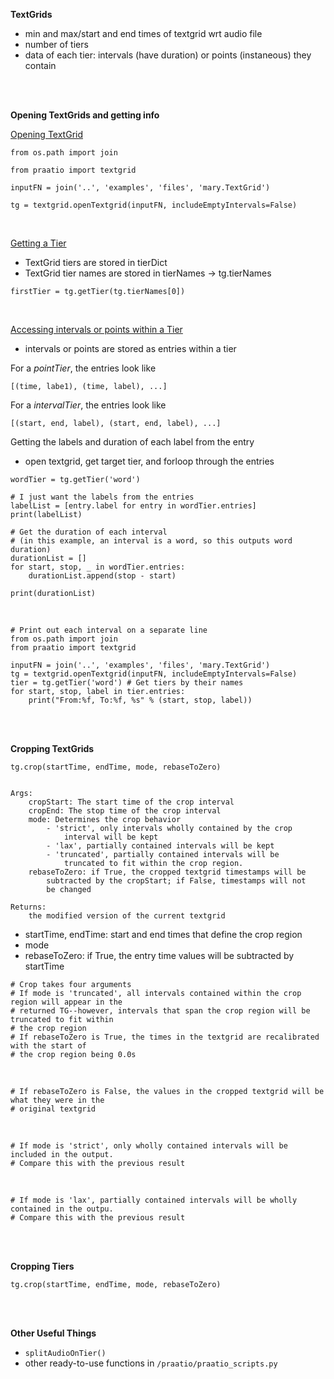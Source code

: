 **TextGrids**
- min and max/start and end times of textgrid wrt audio file
- number of tiers
- data of each tier: intervals (have duration) or points (instaneous) they contain 

<br/>
<br/>

**Opening TextGrids and getting info**

<u>Opening TextGrid</u>

```
from os.path import join

from praatio import textgrid

inputFN = join('..', 'examples', 'files', 'mary.TextGrid')

tg = textgrid.openTextgrid(inputFN, includeEmptyIntervals=False)
```

<br/>

<u>Getting a Tier</u>

- TextGrid tiers are stored in tierDict
- TextGrid tier names are stored in tierNames -> tg.tierNames

```
firstTier = tg.getTier(tg.tierNames[0])
```

<br/>

<u>Accessing intervals or points within a Tier</u>

- intervals or points are stored as entries within a tier

For a <em>pointTier</em>, the entries look like

```
[(time, labe1), (time, label), ...]
```

For a <em>intervalTier</em>, the entries look like

```
[(start, end, label), (start, end, label), ...]
```

Getting the labels and duration of each label from the entry
- open textgrid, get target tier, and forloop through the entries

```
wordTier = tg.getTier('word')

# I just want the labels from the entries
labelList = [entry.label for entry in wordTier.entries]
print(labelList)

# Get the duration of each interval
# (in this example, an interval is a word, so this outputs word duration)
durationList = []
for start, stop, _ in wordTier.entries:
    durationList.append(stop - start)

print(durationList)
```

<br/>

```
# Print out each interval on a separate line
from os.path import join
from praatio import textgrid

inputFN = join('..', 'examples', 'files', 'mary.TextGrid')
tg = textgrid.openTextgrid(inputFN, includeEmptyIntervals=False)
tier = tg.getTier('word') # Get tiers by their names
for start, stop, label in tier.entries:
    print("From:%f, To:%f, %s" % (start, stop, label))
```

<br/>
<br/>

**Cropping TextGrids**


```
tg.crop(startTime, endTime, mode, rebaseToZero)


Args:
    cropStart: The start time of the crop interval
    cropEnd: The stop time of the crop interval
    mode: Determines the crop behavior
        - 'strict', only intervals wholly contained by the crop
            interval will be kept
        - 'lax', partially contained intervals will be kept
        - 'truncated', partially contained intervals will be
            truncated to fit within the crop region.
    rebaseToZero: if True, the cropped textgrid timestamps will be
        subtracted by the cropStart; if False, timestamps will not
        be changed

Returns:
    the modified version of the current textgrid
```

- startTime, endTime: start and end times that define the crop region
- mode
- rebaseToZero: if True, the entry time values will be subtracted by startTime




```
# Crop takes four arguments
# If mode is 'truncated', all intervals contained within the crop region will appear in the
# returned TG--however, intervals that span the crop region will be truncated to fit within
# the crop region
# If rebaseToZero is True, the times in the textgrid are recalibrated with the start of
# the crop region being 0.0s
```

<br/>

```
# If rebaseToZero is False, the values in the cropped textgrid will be what they were in the
# original textgrid
```

<br/>

```
# If mode is 'strict', only wholly contained intervals will be included in the output.
# Compare this with the previous result
```

<br/>

```
# If mode is 'lax', partially contained intervals will be wholly contained in the outpu.
# Compare this with the previous result
```

<br/>
<br/>

**Cropping Tiers**

```
tg.crop(startTime, endTime, mode, rebaseToZero)
```

<br/>
<br/>

**Other Useful Things**

- ```splitAudioOnTier()```
- other ready-to-use functions in ```/praatio/praatio_scripts.py```